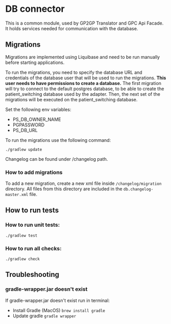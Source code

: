 # DB connector

This is a common module, used by GP2GP Translator and GPC Api Facade.
It holds services needed for communication with the database.

## Migrations
Migrations are implemented using Liquibase and need to be run manually before starting applications.

To run the migrations, you need to specify the database URL and credentials of the database user
that will be used to run the migrations. **This user needs to have permissions to create a database.**
The first migration will try to connect to the default postgres database, to be able to create
the patient_switching database used by the adapter. Then, the next set of the migrations
will be executed on the patient_switching database.

Set the following env variables:
- PS_DB_OWNER_NAME
- PGPASSWORD
- PS_DB_URL

To run the migrations use the following command:
```shell script
./gradlew update
```
Changelog can be found under /changelog path.

### How to add migrations
To add a new migration, create a new xml file inside `/changelog/migration` directory.
All files from this directory are included in the `db.changelog-master.xml` file.

## How to run tests

### How to run unit tests:

```shell script
./gradlew test
```

### How to run all checks:

```shell script
./gradlew check
```

## Troubleshooting

### gradle-wrapper.jar doesn't exist

If gradle-wrapper.jar doesn't exist run in terminal:
* Install Gradle (MacOS) `brew install gradle`
* Update gradle `gradle wrapper`
